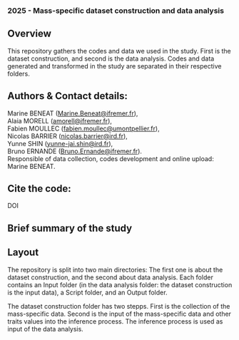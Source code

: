 ### 2025 - Mass-specific dataset construction and data analysis
## Overview
This repository gathers the codes and data we used in the study. First is the dataset construction, and second is the data analysis. Codes and data generated and transformed in the study are separated in their respective folders.

## Authors & Contact details:
Marine BENEAT (Marine.Beneat@ifremer.fr),  
Alaia MORELL (amorell@ifremer.fr),  
Fabien MOULLEC (fabien.moullec@umontpellier.fr),  
Nicolas BARRIER (nicolas.barrier@ird.fr),  
Yunne SHIN (yunne-jai.shin@ird.fr),  
Bruno ERNANDE (Bruno.Ernande@ifremer.fr).  
Responsible of data collection, codes development and online upload: Marine BENEAT.

## Cite the code:
DOI

## Brief summary of the study


## Layout
The repository is split into two main directories: The first one is about the dataset construction, and the second about data analysis. 
Each folder contains an Input folder (in the data analysis folder: the dataset construction is the input data), a Script folder, and an Output folder.

The dataset construction folder has two stepps. First is the collection of the mass-specific data. Second is the input of the mass-specific data and other traits values into the inference process. The inference process is used as input of the data analysis. 

